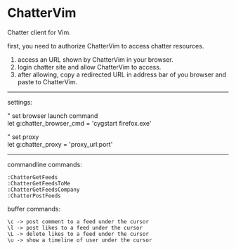 ChatterVim
==========

Chatter client for Vim.  

first, you need to authorize ChatterVim to access chatter resources.  
1. access an URL shown by ChatterVim in your browser.  
2. login chatter site and allow ChatterVim to access.  
3. after allowing, copy a redirected URL in address bar of you browser and paste to ChatterVim.  

----
settings:

  " set browser launch command  
  let g:chatter_browser_cmd = 'cygstart firefox.exe'  

  " set proxy  
  let g:chatter_proxy = 'proxy_url:port'  

----
commandline commands:

    :ChatterGetFeeds
    :ChatterGetFeedsToMe
    :ChatterGetFeedsCompany
    :ChatterPostFeeds

buffer commands:

    \c -> post comment to a feed under the cursor  
    \l -> post likes to a feed under the cursor  
    \L -> delete likes to a feed under the cursor  
    \u -> show a timeline of user under the cursor  
